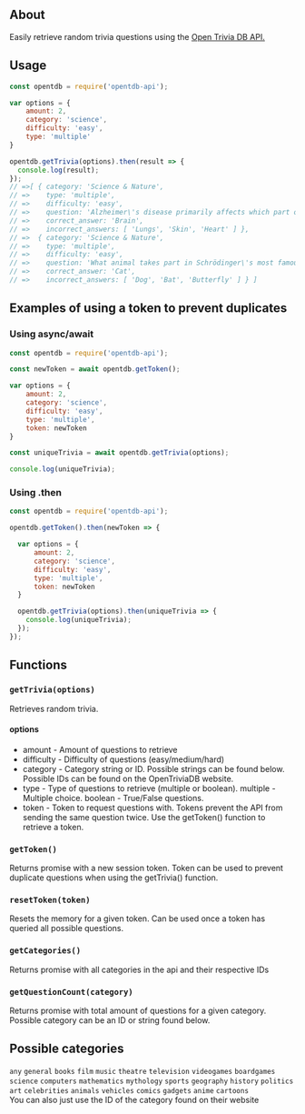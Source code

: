 ## About
Easily retrieve random trivia questions using the [Open Trivia DB API.](https://opentdb.com/)

## Usage
```js
const opentdb = require('opentdb-api');

var options = {
    amount: 2,
    category: 'science',
    difficulty: 'easy',
    type: 'multiple'
}

opentdb.getTrivia(options).then(result => {
  console.log(result);
});
// =>[ { category: 'Science & Nature',
// =>    type: 'multiple',
// =>    difficulty: 'easy',
// =>    question: 'Alzheimer\'s disease primarily affects which part of the human body?',
// =>    correct_answer: 'Brain',
// =>    incorrect_answers: [ 'Lungs', 'Skin', 'Heart' ] },
// =>  { category: 'Science & Nature',
// =>    type: 'multiple',
// =>    difficulty: 'easy',
// =>    question: 'What animal takes part in Schrödinger\'s most famous thought experiment?',
// =>    correct_answer: 'Cat',
// =>    incorrect_answers: [ 'Dog', 'Bat', 'Butterfly' ] } ]
```

## Examples of using a token to prevent duplicates
### Using async/await
```js
const opentdb = require('opentdb-api');

const newToken = await opentdb.getToken();

var options = {
    amount: 2,
    category: 'science',
    difficulty: 'easy',
    type: 'multiple',
    token: newToken
}

const uniqueTrivia = await opentdb.getTrivia(options);

console.log(uniqueTrivia);
```
### Using .then
```js
const opentdb = require('opentdb-api');

opentdb.getToken().then(newToken => {

  var options = {
      amount: 2,
      category: 'science',
      difficulty: 'easy',
      type: 'multiple',
      token: newToken
  }

  opentdb.getTrivia(options).then(uniqueTrivia => {
    console.log(uniqueTrivia);
  });
});
```
## Functions

### `getTrivia(options)`
Retrieves random trivia.
#### options
* amount - Amount of questions to retrieve
* difficulty - Difficulty of questions (easy/medium/hard)
* category - Category string or ID. Possible strings can be found below. Possible IDs can be found on the OpenTriviaDB website.
* type - Type of questions to retrieve (multiple or boolean). multiple - Multiple choice. boolean - True/False questions.
* token - Token to request questions with. Tokens prevent the API from sending the same question twice. Use the getToken() function to retrieve a token.

### `getToken()`
Returns promise with a new session token. Token can be used to prevent duplicate questions when using the getTrivia() function.

### `resetToken(token)`
Resets the memory for a given token. Can be used once a token has queried all possible questions.

### `getCategories()`
Returns promise with all categories in the api and their respective IDs

### `getQuestionCount(category)`
Returns promise with total amount of questions for a given category. Possible category can be an ID or string found below.

## Possible categories
`any`
`general`
`books`
`film`
`music`
`theatre`
`television`
`videogames`
`boardgames`
`science`
`computers`
`mathematics`
`mythology`
`sports`
`geography`
`history`
`politics`
`art`
`celebrities`
`animals`
`vehicles`
`comics`
`gadgets`
`anime`
`cartoons`
<br/>You can also just use the ID of the category found on their website